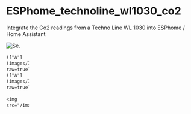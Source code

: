 # ESPhome_technoline_wl1030_co2
Integrate the Co2 readings from a Techno Line WL 1030 into ESPhome / Home Assistant







![Se.]()

<div style="width:60px ; height:60px">

	!["A"](images/IMG_20240324_130715_167.jpg?raw=true)
	!["A"](images/IMG_20240324_130721_264.jpg?raw=true)	

	<img src="/images/IMG_20240324_131228_758.jpg">
</div>
